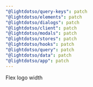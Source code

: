```yaml
---
"@lightdotso/query-keys": patch
"@lightdotso/elements": patch
"@lightdotso/dialogs": patch
"@lightdotso/client": patch
"@lightdotso/modals": patch
"@lightdotso/stores": patch
"@lightdotso/hooks": patch
"@lightdotso/query": patch
"@lightdotso/data": patch
"@lightdotso/app": patch
---
```


Flex logo width
